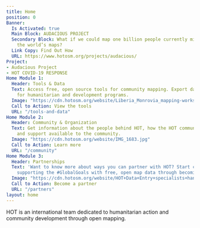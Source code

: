 ```yaml
---
title: Home
position: 0
Banner:
  Is Activated: true
  Main Block: AUDACIOUS PROJECT
  Secondary Block: What if we could map one billion people currently missing from
    the world’s maps?
  Link Copy: Find Out How
  URL: https://www.hotosm.org/projects/audacious/
Project:
- Audacious Project
- HOT COVID-19 RESPONSE
Home Module 1:
  Header: Tools & Data
  Text: Access free, open source tools for community mapping. Export data from OpenStreetMap
    for humanitarian and development programs.
  Image: "https://cdn.hotosm.org/website/Liberia_Monrovia_mapping-workshops_IMG_20170427_111804.jpg"
  Call to Action: View the tools
  URL: "/tools-and-data"
Home Module 2:
  Header: Community & Organization
  Text: Get information about the people behind HOT, how the HOT community is organized,
    and support available to the community.
  Image: "https://cdn.hotosm.org/website/IMG_1683.jpg"
  Call to Action: Learn more
  URL: "/community"
Home Module 3:
  Header: Partnerships
  Text: 'Want to know more about ways you can partner with HOT? Start creating and
    supporting the #GlobalGoals with free, open map data through becoming a partner.'
  Image: "https://cdn.hotosm.org/website/HOT+Data+Entry+specialists+handed+over+framed,+printed+maps+back+to+the+village+offices.+HOT+IndonesiaRiyadi+Wibowo+cropped.jpeg"
  Call to Action: Become a partner
  URL: "/partners"
layout: home
---
```


HOT is an international team dedicated to <span>humanitarian action and community development </span><span>through open mapping.</span>
